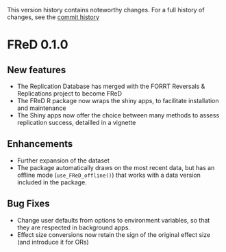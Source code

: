 This version history contains noteworthy changes. For a full history of changes, see the [commit history](https://github.com/forrtproject/FReD/commits/main/)

# FReD 0.1.0

## New features
- The Replication Database has merged with the FORRT Reversals & Replications project to become FReD
- The FReD R package now wraps the shiny apps, to facilitate installation and maintenance
- The Shiny apps now offer the choice between many methods to assess replication success, detailled in a vignette

## Enhancements
- Further expansion of the dataset
- The package automatically draws on the most recent data, but has an offline mode (`use_FReD_offline()`) that works with a data version included in the package.

## Bug Fixes
- Change user defaults from options to environment variables, so that they are respected in background apps.
- Effect size conversions now retain the sign of the original effect size (and introduce it for ORs)

